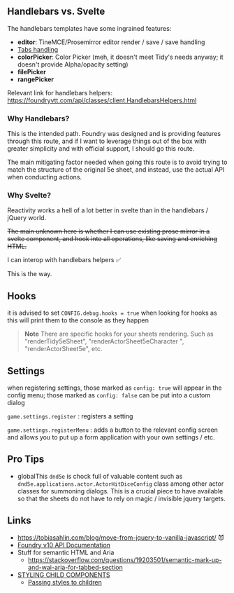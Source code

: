 ## Handlebars vs. Svelte

The handlebars templates have some ingrained features:

- **editor**: TineMCE/Prosemirror editor render / save / save handling
- [Tabs handling](https://foundryvtt.wiki/en/development/guides/Tabs-and-Templates/Tabs-FormApplication)
- **colorPicker**: Color Picker (meh, it doesn't meet Tidy's needs anyway; it doesn't provide Alpha/opacity setting)
- **filePicker**
- **rangePicker**

Relevant link for handlebars helpers: https://foundryvtt.com/api/classes/client.HandlebarsHelpers.html

### Why Handlebars?

This is the intended path. Foundry was designed and is providing features through this route, and if I want to leverage things out of the box with greater simplicity and with official support, I should go this route.

The main mitigating factor needed when going this route is to avoid trying to match the structure of the original 5e sheet, and instead, use the actual API when conducting actions.

### Why Svelte?

Reactivity works a hell of a lot better in svelte than in the handlebars / jQuery world.

~~The main unknown here is whether I can use existing prose mirror in a svelte component, and hook into all operations, like saving and enriching HTML.~~

I can interop with handlebars helpers ✅

This is the way.

## Hooks

it is advised to set `CONFIG.debug.hooks = true` when looking for hooks as this will print them to the console as they happen

> **Note**
> There are specific hooks for your sheets rendering. Such as "renderTidy5eSheet", "renderActorSheet5eCharacter ", "renderActorSheet5e", etc.

## Settings

when registering settings, those marked as `config: true` will appear in the config menu; those marked as `config: false` can be put into a custom dialog

`game.settings.register` : registers a setting

`game.settings.registerMenu` : adds a button to the relevant config screen and allows you to put up a form application with your own settings / etc.

## Pro Tips

- globalThis `dnd5e` is chock full of valuable content such as `dnd5e.applications.actor.ActorHitDiceConfig` class among other actor classes for summoning dialogs. This is a crucial piece to have available so that the sheets do not have to rely on magic / invisible jquery targets.

## Links

- https://tobiasahlin.com/blog/move-from-jquery-to-vanilla-javascript/ 😈
- [Foundry v10 API Documentation](https://foundryvtt.com/api/v10/)
- Stuff for semantic HTML and Aria
  - https://stackoverflow.com/questions/19203501/semantic-mark-up-and-wai-aria-for-tabbed-section
- [STYLING CHILD COMPONENTS](https://svelte.dev/repl/765f182ddd75486a8f6cf0b3ba75f276?version=3.59.2)
  - [Passing styles to children](https://svelte.dev/repl/c6b1e24a6f0844de8b032b0c23e928ee?version=3.17.3)
